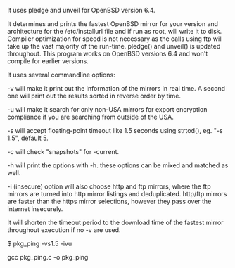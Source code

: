 It uses pledge and unveil for OpenBSD version 6.4.

It determines and prints the fastest OpenBSD mirror for your version and architecture for the /etc/installurl file and if run 
as root, will write it to disk.
Compiler optimization for speed is not necessary as the calls using ftp will take up the vast majority of the run-time. 
pledge() and unveil() is updated throughout. 
This program works on OpenBSD versions 6.4 and won't compile for earlier versions.

It uses several commandline options:

-v will make it print out the information of the mirrors in real time. A second one will print out the results sorted in 
reverse order by time.

-u will make it search for only non-USA mirrors for export encryption compliance if you are searching from outside of the USA.

-s will accept floating-point timeout like 1.5 seconds using strtod(), eg. "-s 1.5", default 5.

-c will check "snapshots" for -current.

-h will print the options with -h. these options can be mixed and matched as well.

-i (insecure) option will also choose http and ftp mirrors, where the ftp mirrors are turned into http mirror listings and
deduplicated. http/ftp mirrors are faster than the https mirror selections, however they pass over the internet insecurely.

It will shorten the timeout period to the download time of the fastest mirror throughout execution if no -v are used.

$ pkg_ping -vs1.5 -ivu

gcc pkg_ping.c -o pkg_ping

